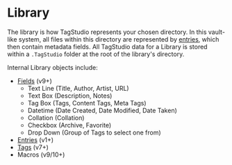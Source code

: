 # Library

The library is how TagStudio represents your chosen directory. In this vault-like system, all files within this directory are represented by [entries](/doc/Entry.md), which then contain metadata fields. All TagStudio data for a Library is stored within a `.TagStudio` folder at the root of the library's directory.

Internal Library objects include:
- [Fields](/doc/Field.md) (v9+)
  - Text Line (Title, Author, Artist, URL)
  - Text Box (Description, Notes)
  - Tag Box (Tags, Content Tags, Meta Tags)
  - Datetime (Date Created, Date Modified, Date Taken)
  - Collation (Collation)
  - Checkbox (Archive, Favorite)
  - Drop Down (Group of Tags to select one from)
- [Entries](/doc/Entry.md) (v1+)
- [Tags](/doc/Tag.md) (v7+)
- Macros (v9/10+)
